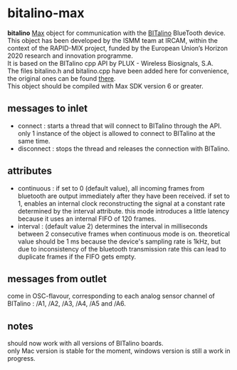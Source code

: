 # bitalino-max

**bitalino** [Max](https://cycling74.com/products/max/) object for communication with the [BITalino](www.bitalino.com) BlueTooth device.   
This object has been developed by the ISMM team at IRCAM, within the context of the RAPID-MIX project, funded by the European Union’s Horizon 2020 research and innovation programme.   
It is based on the BITalino cpp API by PLUX - Wireless Biosignals, S.A.   
The files bitalino.h and bitalino.cpp have been added here for convenience, the original ones can be found [there](https://github.com/BITalinoWorld/cpp-api).   
This object should be compiled with Max SDK version 6 or greater.   

## messages to inlet

- connect : starts a thread that will connect to BITalino through the API. only 1 instance of the object is allowed to connect to BITalino at the same time.
- disconnect : stops the thread and releases the connection with BITalino.

## attributes

- continuous : if set to 0 (default value), all incoming frames from bluetooth are output immediately after they have been received. if set to 1, enables an internal clock reconstructing the signal at a constant rate determined by the interval attribute. this mode introduces a little latency because it uses an internal FIFO of 120 frames.
- interval : (default value 2) determines the interval in milliseconds between 2 consecutive frames when continuous mode is on. theoretical value should be 1 ms because the device's sampling rate is 1kHz, but due to inconsistency of the bluetooth transmission rate this can lead to duplicate frames if the FIFO gets empty.

## messages from outlet

come in OSC-flavour, corresponding to each analog sensor channel of BITalino : /A1, /A2, /A3, /A4, /A5 and /A6.

## notes

should now work with all versions of BITalino boards.   
only Mac version is stable for the moment, windows version is still a work in progress.
